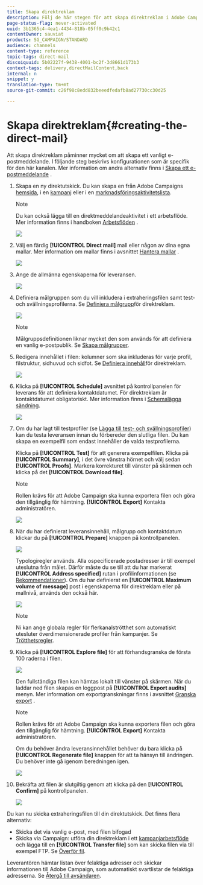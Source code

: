 ```yaml
---
title: Skapa direktreklam
description: Följ de här stegen för att skapa direktreklam i Adobe Campaign.
page-status-flag: never-activated
uuid: 3b1365c4-4ea1-4434-818b-05ff0c9b42c1
contentOwner: sauviat
products: SG_CAMPAIGN/STANDARD
audience: channels
content-type: reference
topic-tags: direct-mail
discoiquuid: 5b02227f-9438-4001-bc2f-3d8661d173b3
context-tags: delivery,directMailContent,back
internal: n
snippet: y
translation-type: tm+mt
source-git-commit: c26f98c8edd832beeedfedafb8ad27730cc30d25

---
```



# Skapa direktreklam{#creating-the-direct-mail}

Att skapa direktreklam påminner mycket om att skapa ett vanligt e-postmeddelande. I följande steg beskrivs konfigurationen som är specifik för den här kanalen. Mer information om andra alternativ finns i [Skapa ett e-postmeddelande](../../channels/using/creating-an-email.md) .

1. Skapa en ny direktutskick. Du kan skapa en från Adobe Campaigns [hemsida](../../start/using/interface-description.md#home-page), i en [kampanj](../../start/using/marketing-activities.md#creating-a-marketing-activity) eller i en [marknadsföringsaktivitetslista](../../start/using/programs-and-campaigns.md#creating-a-campaign).

   >[!NOTE]
   >
   >Du kan också lägga till en direktmeddelandeaktivitet i ett arbetsflöde. Mer information finns i handboken [Arbetsflöden](../../automating/using/direct-mail-delivery.md) .

   ![](assets/direct_mail_1.png)

1. Välj en färdig **[!UICONTROL Direct mail]** mall eller någon av dina egna mallar. Mer information om mallar finns i avsnittet [Hantera mallar](../../start/using/marketing-activity-templates.md) .

   ![](assets/direct_mail_2.png)

1. Ange de allmänna egenskaperna för leveransen.

   ![](assets/direct_mail_3.png)

1. Definiera målgruppen som du vill inkludera i extraheringsfilen samt test- och svällningsprofilerna. Se [Definiera målgrupp](../../channels/using/defining-the-direct-mail-audience.md)för direktreklam.

   ![](assets/direct_mail_4.png)

   >[!NOTE]
   >
   >Målgruppsdefinitionen liknar mycket den som används för att definiera en vanlig e-postpublik. Se [Skapa målgrupper](../../audiences/using/creating-audiences.md).

1. Redigera innehållet i filen: kolumner som ska inkluderas för varje profil, filstruktur, sidhuvud och sidfot. Se [Definiera innehåll](../../channels/using/defining-the-direct-mail-content.md)för direktreklam.

   ![](assets/direct_mail_5.png)

1. Klicka på **[!UICONTROL Schedule]** avsnittet på kontrollpanelen för leverans för att definiera kontaktdatumet. För direktreklam är kontaktdatumet obligatoriskt. Mer information finns i [Schemalägga sändning](../../sending/using/about-scheduling-messages.md).

   ![](assets/direct_mail_8.png)

1. Om du har lagt till testprofiler (se [Lägga till test- och svällningsprofiler](../../channels/using/defining-the-direct-mail-audience.md#adding-test-and-trap-profiles)) kan du testa leveransen innan du förbereder den slutliga filen. Du kan skapa en exempelfil som endast innehåller de valda testprofilerna.

   Klicka på **[!UICONTROL Test]** för att generera exempelfilen. Klicka på **[!UICONTROL Summary]**, i det övre vänstra hörnet och välj sedan **[!UICONTROL Proofs]**. Markera korrekturet till vänster på skärmen och klicka på det **[!UICONTROL Download file]**.

   >[!NOTE]
   >
   >Rollen krävs för att Adobe Campaign ska kunna exportera filen och göra den tillgänglig för hämtning. **[!UICONTROL Export]** Kontakta administratören.

   ![](assets/direct_mail_19.png)

1. När du har definierat leveransinnehåll, målgrupp och kontaktdatum klickar du på **[!UICONTROL Prepare]** knappen på kontrollpanelen.

   ![](assets/direct_mail_16.png)

   Typologiregler används. Alla ospecificerade postadresser är till exempel uteslutna från målet. Därför måste du se till att du har markerat **[!UICONTROL Address specified]** rutan i profilinformationen (se [Rekommendationer](../../channels/using/about-direct-mail.md#recommendations)). Om du har definierat en **[!UICONTROL Maximum volume of message]** post i egenskaperna för direktreklam eller på mallnivå, används den också här.

   ![](assets/direct_mail_25.png)

   >[!NOTE]
   >
   >Ni kan ange globala regler för flerkanalströtthet som automatiskt utesluter överdimensionerade profiler från kampanjer. Se [Trötthetsregler](../../administration/using/fatigue-rules.md).

1. Klicka på **[!UICONTROL Explore file]** för att förhandsgranska de första 100 raderna i filen.

   ![](assets/direct_mail_18.png)

   Den fullständiga filen kan hämtas lokalt till vänster på skärmen. När du laddar ned filen skapas en loggpost på **[!UICONTROL Export audits]** menyn. Mer information om exportgranskningar finns i avsnittet [Granska export](../../administration/using/auditing-export-logs.md) .

   >[!NOTE]
   >
   >Rollen krävs för att Adobe Campaign ska kunna exportera filen och göra den tillgänglig för hämtning. **[!UICONTROL Export]** Kontakta administratören.

   Om du behöver ändra leveransinnehållet behöver du bara klicka på **[!UICONTROL Regenerate file]** knappen för att ta hänsyn till ändringen. Du behöver inte gå igenom beredningen igen.

   ![](assets/direct_mail_21.png)

1. Bekräfta att filen är slutgiltig genom att klicka på den **[!UICONTROL Confirm]** på kontrollpanelen.

   ![](assets/direct_mail_20.png)

Du kan nu skicka extraheringsfilen till din direktutskick. Det finns flera alternativ:

* Skicka det via vanlig e-post, med filen bifogad
* Skicka via Campaign: utföra din direktreklam i ett [kampanjarbetsflöde](../../automating/using/direct-mail-delivery.md) och lägga till en **[!UICONTROL Transfer file]** som kan skicka filen via till exempel FTP. Se [Överför fil](../../automating/using/transfer-file.md).

Leverantören hämtar listan över felaktiga adresser och skickar informationen till Adobe Campaign, som automatiskt svartlistar de felaktiga adresserna. Se [Återgå till avsändaren](../../channels/using/return-to-sender.md).
